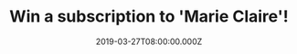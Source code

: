 ---
campaign-uuid: "c-5e25a452-96fa-4c90-8ae9-ed8f25cdbc74"
type: "Preview"
category: "Gifts"
date: "2019-03-27T08:00:00.000Z"
end-date: "2019-03-29T12:00:00.000Z"
disable-form: false
is_promoted: true
has_entry_page: true
title: "Win a subscription to 'Marie Claire'!"
competition-description: "<p>Mother's day is just around the corner. So what are you\
  \ waiting for to tell your mum how much you love her? Show her just how much she\
  \ means to you with a subscription to her favourite magazine, Marie Claire, this\
  \ Mother’s Day!</p> <p>At Marie Claire they aim to inspire every woman who wants\
  \ to think smart and look amazing. We are giving away a subscription to 'Marie Claire'\
  \ to one of our lucky members.Treat your mum or spoil yourself this mother's day\
  \ now. Enter the form below for a chance to win.</p>\n"
hero-header: "Win a subscription to 'Marie Claire'!"
terms-confirmation: "N/A"
banner-img: "https://assets.expresslyapp.com/asset-e9c35da0-795e-4932-ac28-7d8cfdef2132.jpg"
logo-left-href: "aaa.nme.com"
logo-left-image: "https://assets.expresslyapp.com/asset-04639d64-35fd-4460-a2f3-1116594b824c.jpg"
logo-left-title: "NME AAA"
bg-image-hero: "https://assets.expresslyapp.com/asset-b5804252-a3da-47e0-a458-4e42e4260196.jpg"
bg-image-first: "https://assets.expresslyapp.com/asset-54cee331-3126-4368-ad90-6f64d0da8f90.jpg"
section1-content: "<p>Treat your mum our yourself to a subscription to your favourite\
  \ magazine: Marie Claire! The iconic glossy magazine for women who want to Think\
  \ Smart and Look Amazing.</p>\n<p>Each issue is a glossy package full of the latest\
  \ fashion and beauty trends, combined with intelligent, thought-provoking features.\
  \ This Mother's day we are giving away a subscription to Marie Claire for you to\
  \ treat your mum, spoil yourself or your loved ones!</p>\n<p>Enter the form below\
  \ for a chance to win before midday Friday 29th and maybe you'll be our lucky winner!\
  \ Good luck!</p>\n"
entry-title: "Win a subscription to 'Marie Claire'!"
entry-content: "<p>Enter the draw to win a subscription to 'Marie Claire' by entering\
  \ below before 12:00pm on 29th of April 2019.</p>\n"
has-winner: false
prize-description: "A subscription to Marie Claire."
special-conditions: "Multiple entries are allowed up to one every day\r\nWinner will\
  \ be selected after competition closes on midday Friday 29th. Winner will have an\
  \ hour to be verified. If it doesn't gets verified within an hour, another winner\
  \ will be selected randomly."
country-restrictions:
- "GB"
---